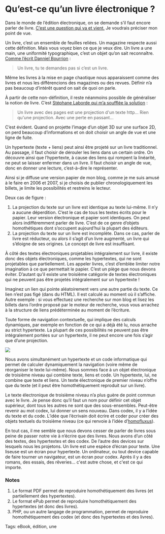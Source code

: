 # Qu’est-ce qu’un livre électronique ?

Dans le monde de l’édition électronique, on se demande s’il faut encore parler de livre. [C’est une question qui va et vient.](http://comprendrelelivrenumerique.com/2011/01/25/le-livre-numerique-cest-un-livre-oui-ou-non/) Je voudrais préciser mon point de vue.

Un livre, c’est un ensemble de feuilles reliées. Un magazine respecte aussi cette définition. Mais vous voyez bien ce que je veux dire. Un livre a une main, une uniformité typographique, c’est un objet qu’on sait reconnaître. [Comme l’écrit Danniel Bourrion](http://comprendrelelivrenumerique.com/2011/01/25/le-livre-numerique-cest-un-livre-oui-ou-non/#comment-42) :

> Un livre, tu te demandes pas si c’est un livre.

Même les livres à la mise en page chaotique nous apparaissent comme des livres et nous les différencions des magazines ou des revues. Définir n’a pas beaucoup d’intérêt quand on sait de quoi on parle.

À partir de cette non-définition, il reste néanmoins possible de généraliser la notion de livre. C’est [Stéphane Laborde qui m’a soufflée la solution](http://twitter.com/Galuel/status/27333504719126528) :

> Un livre avec des pages est une projection d'un texte http... Rien qu'une projection. Avec une perte en passant...

C’est évident. Quand on projette l’image d’un objet 3D sur une surface 2D, on perd beaucoup d’informations et on doit choisir un angle de vue et une ligne de fuite.

Un hypertexte (texte + liens) peut ainsi être projeté sur un livre traditionnel. Au passage, il faut choisir de dérouler les liens dans un certain ordre. On découvre ainsi que l’hypertexte, à cause des liens qui rompent la linéarité, ne peut se laisser enfermer dans un livre. Il faut choisir un angle de vue, donc en donner une lecture, c’est-à-dire le représenter.

Ainsi si je diffuse une version papier de mon blog, comme je me suis amusé à le faire en 2006 et 2007, si je choisis de publier chronologiquement les billets, je limite les possibilités et restreins le lecteur.

Deux cas de figure :

1. La projection du texte sur un livre est identique au texte lui-même. Il n’y a aucune déperdition. C’est le cas de tous les textes écrits pour le papier. Leur version électronique et papier sont identiques. On peut alors indifféremment parler de livre. C’est de ce genre d’objets homothétiques dont s’occupent aujourd’hui la plupart des éditeurs.
2. La projection du texte sur un livre est incomplète. Dans ce cas, parler de livre est réducteur, ou alors il s’agit d’un livre augmenté, un livre qui s’éloigne de ses origines. Le concept de livre est insuffisant.

À côté des textes électroniques projetables intégralement sur livre, il existe donc des objets électroniques, comme les hypertextes, qui ne sont projetables que partiellement. Les appeler livres, c’est d’emblée limiter notre imagination à ce que permettait le papier. C’est un piège que nous devons éviter. D’autant qu’il existe une troisième catégorie de textes électroniques qui ne peuvent pas être projetés intégralement sur un hypertexte !

Imaginez un lien qui pointe aléatoirement vers une autre partie du texte. Ce lien n’est pas figé (dans du HTML). Il est calculé au moment où il s’affiche. Autre exemple : si vous effectuez une recherche sur mon blog et lisez les billets dans l’ordre proposé par le moteur de recherche, vous vous arrachez à la structure de liens prédéterminée au moment de l’écriture.

Toute forme de navigation contextuelle, qui implique des calculs dynamiques, par exemple en fonction de ce qui a déjà été lu, nous arrache au strict hypertexte. La plupart de ces possibilités ne peuvent pas être intégralement portées sur un hypertexte, il ne peut encore une fois s’agir que d’une projection.

![](https://tcrouzet.com/images_tc/2011/01/ebook.jpg)

Nous avons simultanément un hypertexte et un code informatique qui permet de calculer dynamiquement la navigation (voire même de réorganiser le texte lui-même). Nous sommes face à un objet électronique de troisième niveau qui combine texte, liens et code. Un hypertexte, lui, ne combine que texte et liens. Un texte électronique de premier niveau n’offre que du texte (et il peut être homothétiquement reproduit sur un livre).

Le texte électronique de troisième niveau n’a plus guère de point commun avec le livre. Je pense donc qu’il faut un nom pour définir cet objet supérieur, dont tous les autres ne sont que des sous-ensembles. Peut-être revenir au mot codex, lui donner un sens nouveau. Dans codex, il y a l’idée du texte et du code. L’idée que l’écrivain doit écrire et coder pour créer des objets textuels du troisième niveau (ce qui renvoie à l’idée d’[homofluxus](/2011/01/23/nous-serons-les-premiers/)).

En tout cas, il me semble que nous devons cesser de parler de livres sous peine de passer notre vie à n’écrire que des livres. Nous avons d’un côté des textes, des hypertextes et des codex. De l’autre des devices sur lesquels nous les projetons. Un livre est une espèce d’écran pour texte. Une liseuse est un écran pour hypertexte. Un ordinateur, ou tout device capable de faire tourner un navigateur, est un écran pour codex. Après il y a des romans, des essais, des rêveries... c'est autre chose, et c'est ce qui importe.

### Notes

1. Le format PDF permet de reproduire homothétiquement des livres (et partiellement des hypertextes).
2. Le format ePub permet de reproduire homothétiquement des hypertextes (et donc des livres).
3. PHP, ou un autre langage de programmation, permet de reproduire homothétiquement des codex (et donc des hypertextes et des livres).

Tags: eBook, édition, une